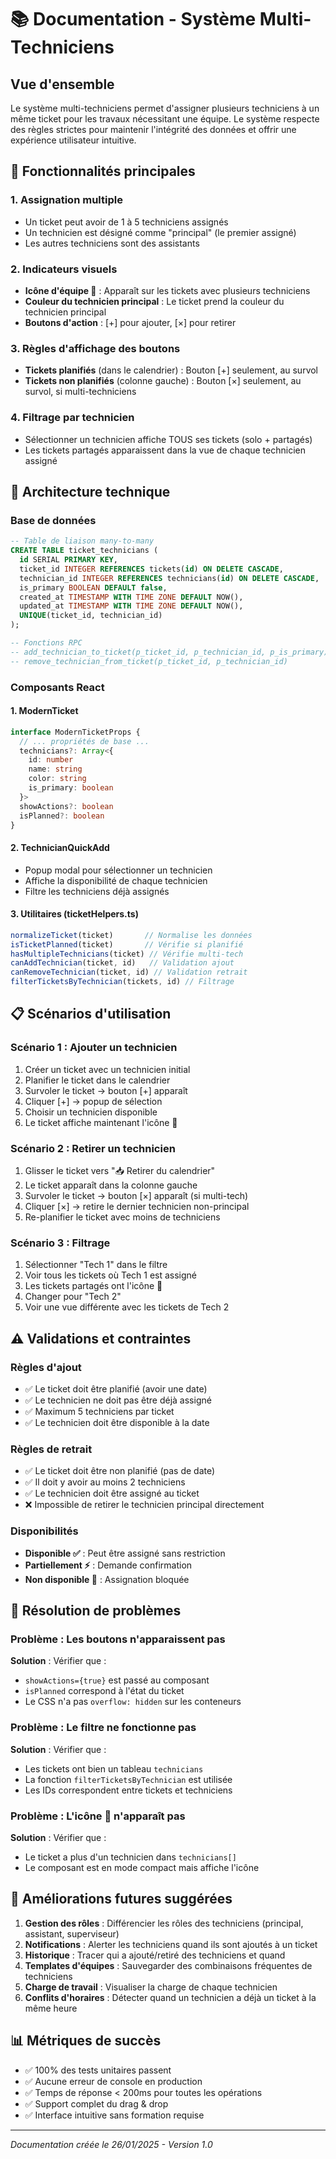 # 📚 Documentation - Système Multi-Techniciens

## Vue d'ensemble

Le système multi-techniciens permet d'assigner plusieurs techniciens à un même ticket pour les travaux nécessitant une équipe. Le système respecte des règles strictes pour maintenir l'intégrité des données et offrir une expérience utilisateur intuitive.

## 🎯 Fonctionnalités principales

### 1. Assignation multiple
- Un ticket peut avoir de 1 à 5 techniciens assignés
- Un technicien est désigné comme "principal" (le premier assigné)
- Les autres techniciens sont des assistants

### 2. Indicateurs visuels
- **Icône d'équipe 👥** : Apparaît sur les tickets avec plusieurs techniciens
- **Couleur du technicien principal** : Le ticket prend la couleur du technicien principal
- **Boutons d'action** : [+] pour ajouter, [×] pour retirer

### 3. Règles d'affichage des boutons
- **Tickets planifiés** (dans le calendrier) : Bouton [+] seulement, au survol
- **Tickets non planifiés** (colonne gauche) : Bouton [×] seulement, au survol, si multi-techniciens

### 4. Filtrage par technicien
- Sélectionner un technicien affiche TOUS ses tickets (solo + partagés)
- Les tickets partagés apparaissent dans la vue de chaque technicien assigné

## 🔧 Architecture technique

### Base de données

```sql
-- Table de liaison many-to-many
CREATE TABLE ticket_technicians (
  id SERIAL PRIMARY KEY,
  ticket_id INTEGER REFERENCES tickets(id) ON DELETE CASCADE,
  technician_id INTEGER REFERENCES technicians(id) ON DELETE CASCADE,
  is_primary BOOLEAN DEFAULT false,
  created_at TIMESTAMP WITH TIME ZONE DEFAULT NOW(),
  updated_at TIMESTAMP WITH TIME ZONE DEFAULT NOW(),
  UNIQUE(ticket_id, technician_id)
);

-- Fonctions RPC
-- add_technician_to_ticket(p_ticket_id, p_technician_id, p_is_primary)
-- remove_technician_from_ticket(p_ticket_id, p_technician_id)
```

### Composants React

#### 1. **ModernTicket**
```typescript
interface ModernTicketProps {
  // ... propriétés de base ...
  technicians?: Array<{
    id: number
    name: string
    color: string
    is_primary: boolean
  }>
  showActions?: boolean
  isPlanned?: boolean
}
```

#### 2. **TechnicianQuickAdd**
- Popup modal pour sélectionner un technicien
- Affiche la disponibilité de chaque technicien
- Filtre les techniciens déjà assignés

#### 3. **Utilitaires (ticketHelpers.ts)**
```typescript
normalizeTicket(ticket)       // Normalise les données
isTicketPlanned(ticket)       // Vérifie si planifié
hasMultipleTechnicians(ticket) // Vérifie multi-tech
canAddTechnician(ticket, id)   // Validation ajout
canRemoveTechnician(ticket, id) // Validation retrait
filterTicketsByTechnician(tickets, id) // Filtrage
```

## 📋 Scénarios d'utilisation

### Scénario 1 : Ajouter un technicien
1. Créer un ticket avec un technicien initial
2. Planifier le ticket dans le calendrier
3. Survoler le ticket → bouton [+] apparaît
4. Cliquer [+] → popup de sélection
5. Choisir un technicien disponible
6. Le ticket affiche maintenant l'icône 👥

### Scénario 2 : Retirer un technicien
1. Glisser le ticket vers "📥 Retirer du calendrier"
2. Le ticket apparaît dans la colonne gauche
3. Survoler le ticket → bouton [×] apparaît (si multi-tech)
4. Cliquer [×] → retire le dernier technicien non-principal
5. Re-planifier le ticket avec moins de techniciens

### Scénario 3 : Filtrage
1. Sélectionner "Tech 1" dans le filtre
2. Voir tous les tickets où Tech 1 est assigné
3. Les tickets partagés ont l'icône 👥
4. Changer pour "Tech 2"
5. Voir une vue différente avec les tickets de Tech 2

## ⚠️ Validations et contraintes

### Règles d'ajout
- ✅ Le ticket doit être planifié (avoir une date)
- ✅ Le technicien ne doit pas être déjà assigné
- ✅ Maximum 5 techniciens par ticket
- ✅ Le technicien doit être disponible à la date

### Règles de retrait
- ✅ Le ticket doit être non planifié (pas de date)
- ✅ Il doit y avoir au moins 2 techniciens
- ✅ Le technicien doit être assigné au ticket
- ❌ Impossible de retirer le technicien principal directement

### Disponibilités
- **Disponible ✅** : Peut être assigné sans restriction
- **Partiellement ⚡** : Demande confirmation
- **Non disponible 🚫** : Assignation bloquée

## 🐛 Résolution de problèmes

### Problème : Les boutons n'apparaissent pas
**Solution** : Vérifier que :
- `showActions={true}` est passé au composant
- `isPlanned` correspond à l'état du ticket
- Le CSS n'a pas `overflow: hidden` sur les conteneurs

### Problème : Le filtre ne fonctionne pas
**Solution** : Vérifier que :
- Les tickets ont bien un tableau `technicians`
- La fonction `filterTicketsByTechnician` est utilisée
- Les IDs correspondent entre tickets et techniciens

### Problème : L'icône 👥 n'apparaît pas
**Solution** : Vérifier que :
- Le ticket a plus d'un technicien dans `technicians[]`
- Le composant est en mode compact mais affiche l'icône

## 🚀 Améliorations futures suggérées

1. **Gestion des rôles** : Différencier les rôles des techniciens (principal, assistant, superviseur)
2. **Notifications** : Alerter les techniciens quand ils sont ajoutés à un ticket
3. **Historique** : Tracer qui a ajouté/retiré des techniciens et quand
4. **Templates d'équipes** : Sauvegarder des combinaisons fréquentes de techniciens
5. **Charge de travail** : Visualiser la charge de chaque technicien
6. **Conflits d'horaires** : Détecter quand un technicien a déjà un ticket à la même heure

## 📊 Métriques de succès

- ✅ 100% des tests unitaires passent
- ✅ Aucune erreur de console en production
- ✅ Temps de réponse < 200ms pour toutes les opérations
- ✅ Support complet du drag & drop
- ✅ Interface intuitive sans formation requise

---

*Documentation créée le 26/01/2025 - Version 1.0*